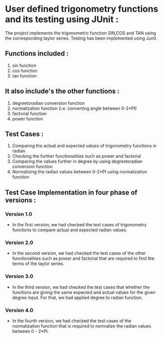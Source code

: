 <h1>User defined trigonometry functions and its testing using JUnit :</h1>

The project implements the trigonometric function SIN,COS and TAN using the corresponding taylor series.
Testing has been implemented using Junit.

<h2>Functions included :</h2> 

1)  sin function
2)  cos function
3)  tan function

<h2>It also include's the other functions :</h2> 

1)  degreetoradian conversion function
2)  normalization function (i.e. converting angle between 0-2*PI) 
3)  factorial function 
4)  power function

<h2>Test Cases :</h2>

1)  Comparing the actual and expected values of trigonometry functions in radian
2)  Checking the further functionalities such as power and factorial
3)  Comparing the values further in degree by using degreetoradian conversion function 
4)  Normalizing the radian values between 0-2*PI using normalization function

<h2>Test Case Implementation in four phase of versions :</h2>

<h3>Version 1.0</h3>

-   In the first version, we had checked the test cases of trigonometry functions to compare actual 
    and expected radian values. 

<h3>Version 2.0</h3>

-   In the second version, we had checked the test cases of the other functionalities such as power and factorial 
    that are required to find the terms of the taylor series.

<h3>Version 3.0</h3>

-   In the third version, we had checked the test cases that whether the functions are giving the same expected and 
    actual values for the given degree input. For that, we had applied degree to radian function.

<h3>Version 4.0</h3>

-   In the fourth version, we had checked the test cases of the normalization function that is required to normalize 
    the radian values between 0 - 2*PI.  